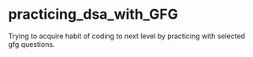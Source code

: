 # practicing_dsa_with_GFG
Trying to acquire habit of coding to next level by practicing with selected gfg questions.
